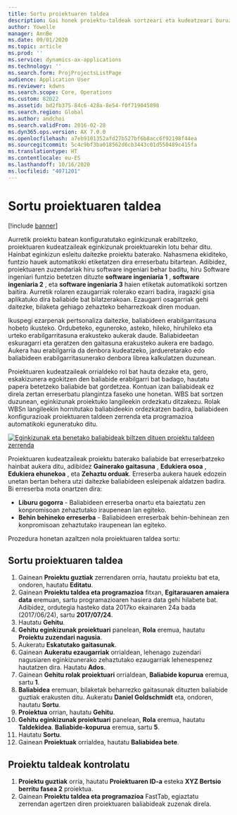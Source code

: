 ```yaml
---
title: Sortu proiektuaren taldea
description: Gai honek proiektu-taldeak sortzeari eta kudeatzeari buruzko informazioa ematen du.
author: Yowelle
manager: AnnBe
ms.date: 09/01/2020
ms.topic: article
ms.prod: ''
ms.service: dynamics-ax-applications
ms.technology: ''
ms.search.form: ProjProjectsListPage
audience: Application User
ms.reviewer: kdwns
ms.search.scope: Core, Operations
ms.custom: 82022
ms.assetid: bd2fb375-84c6-428a-8e54-f0f719045898
ms.search.region: Global
ms.author: andchoi
ms.search.validFrom: 2016-02-28
ms.dyn365.ops.version: AX 7.0.0
ms.openlocfilehash: a7eb9101352afd27b527bf6b8acc6f92198f44ea
ms.sourcegitcommit: 5c4c9bf3ba018562d6cb3443c01d550489c415fa
ms.translationtype: HT
ms.contentlocale: eu-ES
ms.lasthandoff: 10/16/2020
ms.locfileid: "4071201"
---
```

# <a name="create-a-project-team"></a>Sortu proiektuaren taldea

[!include [banner](../includes/banner.md)]

Aurretik proiektu batean konfiguratutako eginkizunak erabiltzeko, proiektuaren kudeatzaileak eginkizunak proiektuarekin lotu behar ditu. Hainbat eginkizun esleitu daitezke proiektu baterako. Nahasmena ekiditeko, funtzio hauek automatikoki etiketatzen dira erreserbatu bitartean. Adibidez, proiektuaren zuzendariak hiru software ingeniari behar baditu, hiru Software ingeniari funtzio betetzen dituzte **software ingeniaria 1** , **software ingeniaria 2** , eta **software ingeniaria 3** haien etiketak automatikoki sortzen baitira. Aurretik rolaren ezaugarriak rolerako ezarri badira, iragazki gisa aplikatuko dira baliabide bat bilatzerakoan. Ezaugarri osagarriak gehi daitezke, bilaketa gehiago zehazteko beharrezkoak diren moduan.

Ikuspegi ezarpenak pertsonaliza daitezke, baliabideen erabilgarritasuna hobeto ikusteko. Ordubeteko, eguneroko, asteko, hileko, hiruhileko eta urteko erabilgarritasuna erakusteko aukerak daude. Baliabideetan eskuragarri eta geratzen den gaitasuna erakusteko aukera ere badago. Aukera hau erabilgarria da denbora kudeatzeko, jardueretarako edo baliabideen erabilgarritasunerako denbora librea kalkulatzen duzunean.

Proiektuaren kudeatzaileak orrialdeko rol bat hauta dezake eta, gero, eskakizunera egokitzen den baliabide erabilgarri bat badago, hautatu papera betetzeko baliabide bat gordetzea. Kontuan izan baliabideak ez direla zertan erreserbatu plangintza faseko une honetan. WBS bat sortzen duzunean, eginkizunak proiektuko langileekin ordezkatu ditzakezu. Rolak WBSn langileekin hornitutako baliabideekin ordezkatzen badira, baliabideen konfigurazioak proiektuaren taldeen zerrenda eta programazioa automatikoki eguneratuko ditu.

[![Eginkizunak eta benetako baliabideak biltzen dituen proiektu taldeen zerrenda](./media/projectresourcing03-1024x368.jpg)](./media/projectresourcing03.jpg) 

Proiektuaren kudeatzaileak proiektu baterako baliabide bat erreserbatzeko hainbat aukera ditu, adibidez **Gainerako gaitasuna** , **Edukiera osoa** , **Edukiera ehunekoa** , eta **Zehaztu orduak**. Erreserba aukera hauek edozein unetan bertan behera utzi daitezke baliabideen esleipenak aldatzen badira. Bi erreserba mota onartzen dira:

- **Liburu gogorra** - Baliabideen erreserba onartu eta baieztatu zen konpromisoan zehaztutako iraupenean lan egiteko.
- **Behin behineko erreserba** - Baliabideen erreserbak behin-behinean zen konpromisoan zehaztutako iraupenean lan egiteko.

Prozedura honetan azaltzen nola proiektuaren taldea sortu:

## <a name="create-a-project-team"></a>Sortu proiektuaren taldea

1. Gainean **Proiektu guztiak** zerrendaren orria, hautatu proiektu bat eta, ondoren, hautatu **Editatu**.
2. Gainean **Proiektu taldea eta programazioa** fitxan, **Egitarauaren amaiera data** eremuan, sartu programazioaren hasiera data gehi hilabete bat. Adibidez, ordutegia hasteko data 2017ko ekainaren 24a bada (2017/06/24), sartu **2017/07/24**.
3. Hautatu **Gehitu**.
4. **Gehitu eginkizunak proiektuari** panelean, **Rola** eremua, hautatu **Proiektu zuzendari nagusia**.
5. Aukeratu **Eskatutako gaitasunak**.
6. Gainean **Aukeratu ezaugarriak** orrialdean, lehenago zuzendari nagusiaren eginkizunerako zehaztutako ezaugarriak lehenespenez hautatzen dira. Hautatu **Ados**.
7. Gainean **Gehitu rolak proiektuari** orrialdean, **Baliabide kopurua** eremua, sartu **1**.
8. **Baliabidea** eremuan, bilaketak beharrezko gaitasunak dituzten baliabide guztiak erakusten ditu. Aukeratu **Daniel Goldschmidt** eta, ondoren, hautatu **Sortu**.
9. **Proiektua** orrian, hautatu **Gehitu**.
10. **Gehitu eginkizunak proiektuari** panelean, **Rola** eremua, hautatu **Taldekidea**. **Baliabide-kopurua** eremua, sartu **5**.
11. Hautatu **Sortu**.
12. Gainean **Proiektuak** orrialdea, hautatu **Baliabidea bete**.

## <a name="monitor-project-teams"></a>Proiektu taldeak kontrolatu
1. **Proiektu guztiak** orria, hautatu **Proiektuaren ID-a** esteka **XYZ Bertsio berritu fasea 2** proiektua.
2. Gainean **Proiektu taldea eta programazioa** FastTab, egiaztatu zerrendan agertzen diren proiektuaren baliabideak zuzenak direla.

